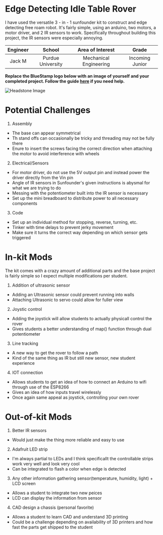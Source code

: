 # Edge Detecting Idle Table Rover
I have used the versatile 3 - in - 1 sunfounder kit to construct and edge detecting free roam robot. It's fairly simple, using an arduino, two motors, a motor driver, and 2 IR sensors to work. Specifically throughout building this project, the IR sensors were especially annoying.

| **Engineer** | **School** | **Area of Interest** | **Grade** |
|:--:|:--:|:--:|:--:|
| Jack M | Purdue University | Mechanical Engineering | Incoming Junior

**Replace the BlueStamp logo below with an image of yourself and your completed project. Follow the guide [here](https://tomcam.github.io/least-github-pages/adding-images-github-pages-site.html) if you need help.**

![Headstone Image](logo.svg)
  
# Potential Challenges

1. Assembly
- The base can appear symmetrical
- Th stand offs can occasionally be tricky and threading may not be fully there
- Enure to insert the screws facing the correct direction when attaching the motor to avoid interference with wheels

2. Electrical/Sensors

- For motor driver, do not use the 5V output pin and instead power the driver directly from the Vin pin
- Angle of IR sensors in Sunfounder's given instructions is abysmal for what we are trying to do
- Messing with the potentiometer built into the IR sensor is necessary
- Set up the mini breadboard to distribute power to all necessary components

3. Code
- Set up an individual method for stopping, reverse, turning, etc.
- Tinker with time delays to prevent jerky movement
- Make sure it turns the correct way depending on which sensor gets triggered



# In-kit Mods
The kit comes with a crazy amount of additional parts and the base project is fairly simple so I expect multiple modifications per student.

1. Addition of ultrasonic sensor
- Adding an Ultrasonic sensor could prevent running into walls
- Attaching Ultrasonic to servo could allow for fuller view

2. Joystic control
- Adding the joystick will allow students to actually physicall control the rover
- Gives students a better understanding of map() function through dual potentiometer

3. Line tracking
- A new way to get the rover to follow a path
- Kind of the same thing as IR but still new sensor, new student experience

4. IOT connection
- Allows students to get an idea of how to connect an Arduino to wifi through use of the ESP8266
- Gives an idea of how inputs travel wirelessly
- Once again same appeal as joystick, controlling your own rover


# Out-of-kit Mods

1. Better IR sensors
- Would just make the thing more reliable and easy to use

2. Adafruit LED strip
- I'm always partial to LEDs and I think specificallt the controllable strips work very well and look very cool
- Can be integrated to flash a color when edge is detected

3. Any other information gathering sensor(temperature, humidity, light) + LCD screen
- Allows a student to integrate two new peices
- LCD can display the information from sensor

4. CAD design a chassis (personal favorite)
- Allows a student to learn CAD and understand 3D printing
- Could be a challenge depending on availability of 3D printers and how fast the parts get shipped to the student

